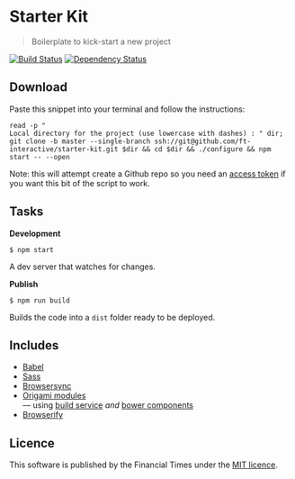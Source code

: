 # Starter Kit

> Boilerplate to kick-start a new project


[![Build Status][circle-image]][circle-url] [![Dependency Status][devdeps-image]][devdeps-url]

## Download


Paste this snippet into your terminal and follow the instructions:

```shell
read -p "
Local directory for the project (use lowercase with dashes) : " dir; git clone -b master --single-branch ssh://git@github.com/ft-interactive/starter-kit.git $dir && cd $dir && ./configure && npm start -- --open

```

Note: this will attempt create a Github repo so you need an [access token](https://github.com/settings/tokens) if you want this bit of the script to work.

## Tasks

**Development**

```
$ npm start
```

A dev server that watches for changes.


**Publish**

```
$ npm run build
```

Builds the code into a `dist` folder ready to be deployed.

## Includes

- [Babel](https://babeljs.io/docs/learn-es2015/)
- [Sass](https://github.com/sass/node-sass)
- [Browsersync](https://www.browsersync.io/docs)
- [Origami modules](http://registry.origami.ft.com/components)  
  –– using [build service](https://build.origami.ft.com/) _and_ [bower components](http://origami.ft.com/docs/developer-guide/modules/choosing-your-build-method/)
- [Browserify](http://browserify.org/)

## Licence
This software is published by the Financial Times under the [MIT licence](http://opensource.org/licenses/MIT).

<!-- badge URLs -->
[circle-url]: https://circleci.com/gh/ft-interactive/starter-kit
[circle-image]: https://circleci.com/gh/ft-interactive/starter-kit/tree/master.svg?style=shield

[devdeps-url]: https://david-dm.org/ft-interactive/starter-kit#info=devDependencies
[devdeps-image]: https://img.shields.io/david/dev/ft-interactive/starter-kit.svg?style=flat-square
